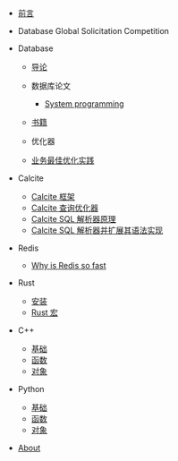 - [前言](README.md)

- Database Global Solicitation Competition

- Database
  - [导论](zh-cn/Database/README.md)
  
  - 数据库论文
    - [System programming](zh-cn/Database/paper/system_programming.md)
    
  - [书籍](zh-cn/Database/books/README.md)
  
  - 优化器
  
  - [业务最佳优化实践](zh-cn/Database/optimizer/README.md)

- Calcite
  - [Calcite 框架](zh-cn/Calcite/calcite_about.md)
  - [Calcite 查询优化器](zh-cn/Calcite/calcite_optimizer.md)
  - [Calcite SQL 解析器原理](zh-cn/Calcite/calcite_parser.md)
  - [Calcite SQL 解析器并扩展其语法实现](zh-cn/Calcite/calcite_parser_JJ.md)

- Redis
  - [Why is Redis so fast](zh-cn/Redis/README.md)

- Rust
  - [安装](zh-cn/Rust/README.md)
  - [Rust 宏](zh-cn/Rust/Rust_Macro.md)

- C++
    - [基础](zh-cn/C++/base.md)
    - [函数](zh-cn/C++/func.md)
    - [对象](zh-cn/C++/object.md)

- Python
    - [基础](zh-cn/Python/base.md)
    - [函数](zh-cn/Python/func.md)
    - [对象](zh-cn/Python/object.md)

- [About](zh-cn/about.md)
